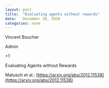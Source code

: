 ```yaml
---
layout: post
title:  "Evaluating agents without rewards"
date:   December 26, 2020
categories: none
---
```









Vincent Boucher

Admin






+1

Evaluating Agents without Rewards

Matusch et al.: [https://arxiv.org/abs/2012.11538](https://arxiv.org/abs/2012.11538)



 

